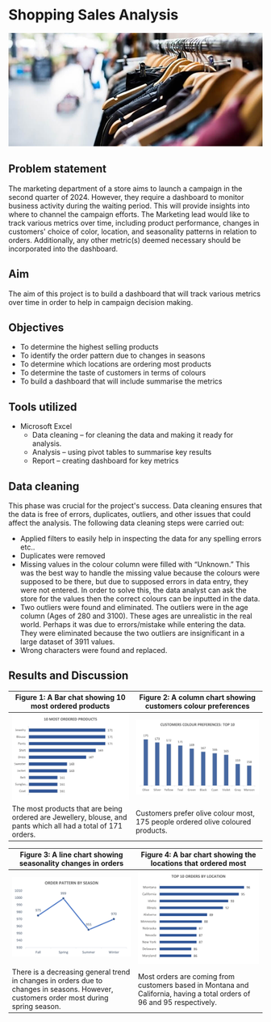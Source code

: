 # Shopping Sales Analysis

![](/images/title_image.jpg)

## Problem statement
The marketing department of a store aims to launch a campaign in the second quarter of 2024. However, they require a dashboard to monitor business activity during the waiting period. This will provide insights into where to channel the campaign efforts. The Marketing lead would like to track various metrics over time, including product performance, changes in customers' choice of color, location, and seasonality patterns in relation to orders. Additionally, any other metric(s) deemed necessary should be incorporated into the dashboard.

## Aim
The aim of this project is to build a dashboard that will track various metrics over time in order to help in campaign decision making. 

## Objectives
-	To determine the highest selling products
-	To identify the order pattern due to changes in seasons
-	To determine which locations are ordering most products
-	To determine the taste of customers in terms of colours
-	To build a dashboard that will include summarise the metrics

## Tools utilized
- Microsoft Excel 
  - Data cleaning – for cleaning the data and making it ready for analysis. 
  - Analysis – using pivot tables to summarise key results
  - Report – creating dashboard for key metrics

## Data cleaning
This phase was crucial for the project's success. Data cleaning ensures that the data is free of errors, duplicates, outliers, and other issues that could affect the analysis. The following data cleaning steps were carried out:
-	Applied filters to easily help in inspecting the data for any spelling errors etc..
-	Duplicates were removed
-	Missing values in the colour column were filled with “Unknown.” This was the best way to handle the missing value because the colours were supposed to be there, but due to supposed errors in data entry, they were not entered. In order to solve this, the data analyst can ask the store for the values then the correct colours can be inputted in the data.
-	Two outliers were found and eliminated. The outliers were in the age column (Ages of 280 and 3100). These ages are unrealistic in the real world. Perhaps it was due to errors/mistake while entering the data. They were eliminated because the two outliers are insignificant in a large dataset of 3911 values. 
-	Wrong characters were found and replaced.

## Results and Discussion
|Figure 1: A Bar chat showing 10 most ordered products|Figure 2: A column chart showing customers colour preferences|
|------------------------------------------------------|-------------------------------------------------------------|
![](/images/top_products.png) | ![](/images/customer_colour.png)
The most products that are being ordered are Jewellery, blouse, and pants which all had a total of 171 orders.|Customers prefer olive colour most, 175 people ordered olive coloured products. 

|Figure 3: A line chart showing seasonality changes in orders|Figure 4: A bar chart showing the locations that ordered most|
|------------------------------------------------------|-------------------------------------------------------------|
![](/images/order_pattern.png) | ![](/images/location.png)
There is a decreasing general trend in changes in orders due to changes in seasons. However, customers order most during spring season.|Most orders are coming from customers based in Montana and California, having a total orders of 96 and 95 respectively.
